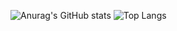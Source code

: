 ![Anurag's GitHub stats](https://github-readme-stats.vercel.app/api?username=B1Xs&count_private=true&show_icons=true&theme=tokyonight&card_width=500px)
![Top Langs](https://github-readme-stats.vercel.app/api/top-langs/?username=B1Xs&layout=compact&theme=tokyonight&card_width=500px)

<!-- in your header -->
<link rel="stylesheet" href="https://cdn.jsdelivr.net/gh/devicons/devicon@latest/devicon.min.css">

<!-- in your body -->
<i class="devicon-devicon-plain"></i>
<i class="devicon-adonisjs-original colori"></i>
